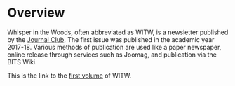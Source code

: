 <!-- TITLE: Whispers In The Woods -->
<!-- SUBTITLE: Whispers in the Woods is a bi-semesterly newsletter published by Journal Club. -->

# Overview
Whisper in the Woods, often abbreviated as WITW, is a newsletter published by the [Journal Club](/orgs/journal-club). The first issue was published in the academic year 2017-18. Various methods of publication are used like a paper newspaper, online release through services such as Joomag, and publication via the BITS Wiki.  

This is the link to the [first volume](/news/witw/vol-1) of WITW.
